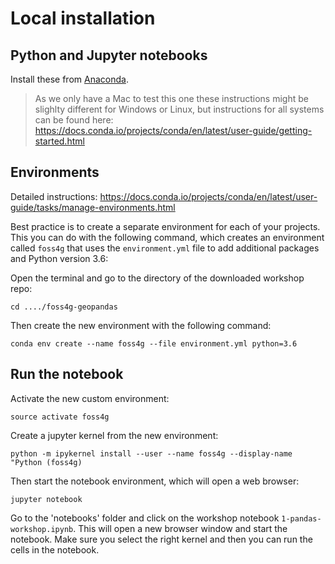 # Local installation

## Python and Jupyter notebooks

Install these from [Anaconda](https://docs.anaconda.com/anaconda/install/).

> As we only have a Mac to test this one these instructions might be slighlty different for Windows or Linux, but instructions for all systems can be found here: https://docs.conda.io/projects/conda/en/latest/user-guide/getting-started.html

## Environments

Detailed instructions: https://docs.conda.io/projects/conda/en/latest/user-guide/tasks/manage-environments.html

Best practice is to create a separate environment for each of your projects. This you can do with the following command, which creates an environment called `foss4g` that uses the `environment.yml` file to add additional packages and Python version 3.6:

Open the terminal and go to the directory of the downloaded workshop repo:

`cd ..../foss4g-geopandas`

Then create the new environment with the following command:

`conda env create --name foss4g --file environment.yml python=3.6`

## Run the notebook

Activate the new custom environment:

`source activate foss4g`

Create a jupyter kernel from the new environment:

`python -m ipykernel install --user --name foss4g --display-name "Python (foss4g)`

Then start the notebook environment, which will open a web browser:

`jupyter notebook`

Go to the 'notebooks' folder and click on the workshop notebook `1-pandas-workshop.ipynb`. This will open a new browser window and start the notebook. Make sure you select the right kernel and then you can run the cells in the notebook. 
